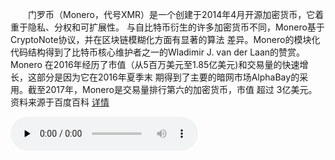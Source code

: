 &ensp;&ensp;&ensp;&ensp;门罗币（Monero，代号XMR）是一个创建于2014年4月开源加密货币，它着重于隐私、分权和可扩展性。
与自比特币衍生的许多加密货币不同，Monero基于CryptoNote协议，并在区块链模糊化方面有显著的算法
差异。Monero的模块化代码结构得到了比特币核心维护者之一的Wladimir J. van der Laan的赞赏。Monero
在2016年经历了市值（从5百万美元至1.85亿美元)和交易量的快速增长，这部分是因为它在2016年夏季末
期得到了主要的暗网市场AlphaBay的采用。截至2017年，Monero是交易量排行第六的加密货币，市值 超过
3亿美元。资料来源于百度百科 [详情](https://baike.baidu.com/item/%E9%97%A8%E7%BD%97%E5%B8%81/22414743?fr=aladdin)

<audio id="audio" controls="" preload="none">
<source id="mp4" src="http://player.bilibili.com/player.html?aid=19985303&cid=36001813&page=75">
</audio>